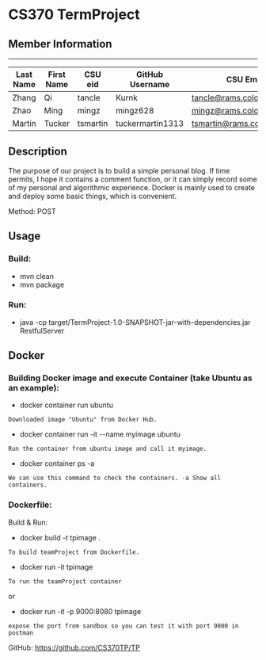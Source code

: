 # CS370 TermProject
## Member Information
***

Last Name | First Name | CSU eid | GitHub Username | CSU Email 
----------|------------|---------|-----------------|-----------
Zhang | Qi | tancle | Kurnk| tancle@rams.colostate.edu
Zhao | Ming | mingz | mingz628 | mingz@rams.colostate.edu
Martin | Tucker | tsmartin | tuckermartin1313 | tsmartin@rams.colostate.edu

## Description
The purpose of our project is to build a simple personal blog. If time permits, I hope it contains a comment function, or it can simply record some of my personal and algorithmic experience. Docker is mainly used to create and deploy some basic things, which is convenient.

Method: POST 
## Usage
### Build:
* mvn clean
* mvn package

### Run:
* java -cp target/TermProject-1.0-SNAPSHOT-jar-with-dependencies.jar RestfulServer

## Docker
### Building Docker image and execute Container (take Ubuntu as an example):
* docker container run ubuntu
<pre><code>Downloaded image "Ubuntu" from Docker Hub.</code></pre>
* docker container run -it --name myimage ubuntu
<pre><code>Run the container from ubuntu image and call it myimage.</code></pre>
* docker container ps -a
<pre><code>We can use this command to check the containers. -a Show all containers.</code></pre>


### Dockerfile:
Build & Run:
* docker build -t tpimage .
<pre><code>To build teamProject from Dockerfile.</code></pre>
* docker run -it tpimage
<pre><code>To run the teamProject container</code></pre>
or
* docker run -it -p 9000:8080 tpimage
<pre><code>expose the port from sandbox so you can test it with port 9000 in postman</code></pre>

GitHub: https://github.com/CS370TP/TP
